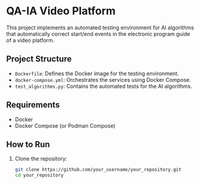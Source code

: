 # QA-IA Video Platform

This project implements an automated testing environment for AI algorithms that automatically correct start/end events in the electronic program guide of a video platform.

## Project Structure

- `Dockerfile`: Defines the Docker image for the testing environment.
- `docker-compose.yml`: Orchestrates the services using Docker Compose.
- `test_algorithms.py`: Contains the automated tests for the AI algorithms.

## Requirements

- Docker
- Docker Compose (or Podman Compose)

## How to Run

1. Clone the repository:

   ```sh
   git clone https://github.com/your_username/your_repository.git
   cd your_repository
